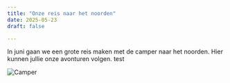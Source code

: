 ```yaml
---
title: "Onze reis naar het noorden"
date: 2025-05-23
draft: false

---
```



In juni gaan we een grote reis maken met de camper naar het noorden. Hier kunnen jullie onze avonturen volgen.
test

![Camper](/images/camper.jpg)

